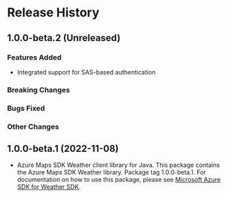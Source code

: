 # Release History

## 1.0.0-beta.2 (Unreleased)

### Features Added

- Integrated support for SAS-based authentication

### Breaking Changes

### Bugs Fixed

### Other Changes

## 1.0.0-beta.1 (2022-11-08)

- Azure Maps SDK Weather client library for Java. This package contains the Azure Maps SDK Weather library. Package tag 1.0.0-beta.1. For documentation on how to use this package, please see [Microsoft Azure SDK for Weather SDK](https://docs.microsoft.com/rest/api/maps/weather).

